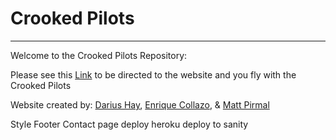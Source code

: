 # Crooked Pilots
----------------

Welcome to the Crooked Pilots Repository:

Please see this [Link](http://crookedpilots.com) to be directed to the website and you fly with the Crooked Pilots

Website created by: [Darius Hay](https://github.com/DariusHay), [Enrique Collazo](https://github.com/02Dade12), & [Matt Pirmal](https://github.com/mgpirmal)

Style Footer
Contact page
deploy heroku 
deploy to sanity